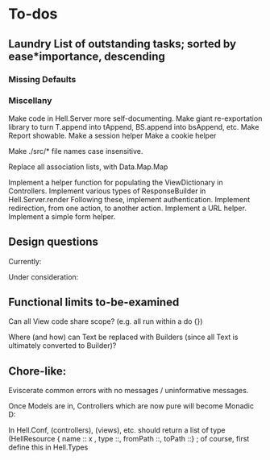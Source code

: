 # To-dos

## Laundry List of outstanding tasks; sorted by ease*importance, descending

### Missing Defaults

### Miscellany

Make code in Hell.Server more self-documenting.
Make giant re-exportation library to turn T.append into tAppend, 
  BS.append into bsAppend, etc.
Make Report showable.
Make a session helper
Make a cookie helper

Make ./src/* file names case insensitive.

Replace all association lists, with Data.Map.Map

Implement a helper function for populating the ViewDictionary in Controllers.
Implement various types of ResponseBuilder in Hell.Server.render
Following these, implement authentication.
Implement redirection, from one action, to another action.
Implement a URL helper.
Implement a simple form helper.

## Design questions  

Currently:

Under consideration:

## Functional limits to-be-examined

Can all View code share scope? (e.g. all run within a do {})

Where (and how) can Text be replaced with Builders (since all Text is
ultimately converted to Builder)?

## Chore-like:

Eviscerate common errors with no messages / uninformative messages.

Once Models are in, Controllers which are now pure will become Monadic D:

In Hell.Conf, (controllers), (views), etc. should return a list of type
(HellResource { name :: x ,  type ::, fromPath ::, toPath ::} ; of course,
first define this in Hell.Types
